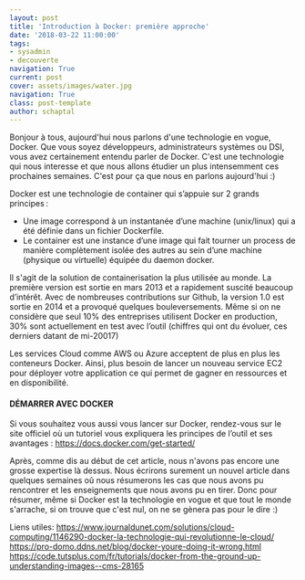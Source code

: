 ```yaml
---
layout: post
title: 'Introduction à Docker: première approche'
date: '2018-03-22 11:00:00'
tags:
- sysadmin
- decouverte
navigation: True
current: post
cover: assets/images/water.jpg
navigation: True
class: post-template
author: schaptal
---
```


Bonjour à tous, aujourd'hui nous parlons d'une technologie en vogue, Docker. Que vous soyez développeurs, administrateurs systèmes ou DSI, vous avez certainement entendu parler de Docker. C'est une technologie qui nous interesse et que nous allons étudier un plus intensemment ces prochaines semaines. C'est pour ça que nous en parlons aujourd'hui :)

Docker est une technologie de container qui s’appuie sur 2 grands principes :
* Une image correspond à un instantanée d’une machine (unix/linux) qui a été définie dans un fichier Dockerfile.
* Le container est une instance d’une image qui fait tourner un process de manière complètement isolée des autres au sein d’une machine (physique ou virtuelle) équipée du daemon docker.

Il s'agit de la solution de containerisation la plus utilisée au monde. La première version est sortie en mars 2013 et a rapidement suscité beaucoup d’intérêt. Avec de nombreuses contributions sur Github, la version 1.0 est sortie en 2014 et a provoqué quelques bouleversements. Même si on ne considère que seul 10% des entreprises utilisent Docker en production, 30% sont actuellement en test avec l’outil (chiffres qui ont du évoluer, ces derniers datant de mi-20017)

Les services Cloud comme AWS ou Azure acceptent de plus en plus les conteneurs Docker. Ainsi, plus besoin de lancer un nouveau service EC2 pour déployer votre application ce qui permet de gagner en ressources et en disponibilité.

#### DÉMARRER AVEC DOCKER
Si vous souhaitez vous aussi vous lancer sur Docker, rendez-vous sur le site officiel où un tutoriel vous expliquera les principes de l’outil et ses avantages : https://docs.docker.com/get-started/

Après, comme dis au début de cet article, nous n'avons pas encore une grosse expertise là dessus.
Nous écrirons surement un nouvel article dans quelques semaines oû nous résumerons les cas que nous avons pu rencontrer et les enseignements que nous avons pu en tirer. 
Donc pour résumer, même si Docker est la technologie en vogue et que tout le monde s'arrache, si on trouve que c'est nul, on ne se gènera pas pour le dire :)


Liens utiles:
https://www.journaldunet.com/solutions/cloud-computing/1146290-docker-la-technologie-qui-revolutionne-le-cloud/
https://pro-domo.ddns.net/blog/docker-youre-doing-it-wrong.html
https://code.tutsplus.com/fr/tutorials/docker-from-the-ground-up-understanding-images--cms-28165

